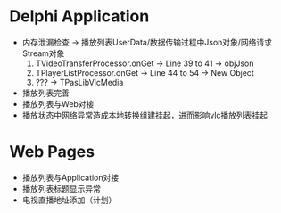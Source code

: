 # Delphi Application

* 内存泄漏检查 -> 播放列表UserData/数据传输过程中Json对象/网络请求Stream对象
    1. TVideoTransferProcessor.onGet -> Line 39 to 41 -> objJson
    2. TPlayerListProcessor.onGet -> Line 44 to 54 -> New Object
    3. ??? -> TPasLibVlcMedia
* 播放列表完善
* 播放列表与Web对接
* 播放状态中网络异常造成本地转换组建挂起，进而影响vlc播放列表挂起

# Web Pages

* 播放列表与Application对接
* 播放列表标题显示异常
* 电视直播地址添加（计划）

